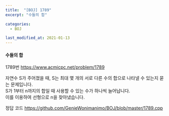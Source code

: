 ```yaml
---
title:  "[BOJ] 1789"
excerpt: "수들의 합"

categories:
  - BOJ

last_modified_at: 2021-01-13
---
```


#### 수들의 합

1789번 <https://www.acmicpc.net/problem/1789>

자연수 S가 주어졌을 때, S는 최대 몇 개의 서로 다른 수의 합으로 나타낼 수 있는지 묻는 문제입니다.<br>
S가 1부터 n까지의 합일 때 사용할 수 있는 수가 하나씩 늘어납니다.<br>
이를 이용하여 선형으로 n을 찾아냈습니다.

정답 코드 <https://github.com/GenieWonimanimo/BOJ/blob/master/1789.cpp>